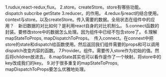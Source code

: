 ###
1.rudux,react-redux,flux。
2.store。createStore。store有哪些功能。　dispatch subcribe getState
3.reducer。的作用。
4.redux与react的结合使用。context与store。以及createStore。传入需要的数据。全局状态在组件中的应用？　新旧数据的对比如何？是利用react自身的对比机制么。
5.connect函数的封装。要修改store中的数据怎么处理。因为组件中已经不包含store了。
6.理解mapStateToProps, mapDispatchToProps。　传入connect。在connext中把store的state和dispatch给函数使用。然后返回我们组件需要的props和可以调用dispatch改变内容的函数。
7.Provider。组件。需要传入store作为初始的值。然后将children放进去。
8.mapState其实也可以看作是作了一个映射。将store中的key改成我们的key。
9.对于很多重复的mapStateToProps, mapDispatchToProps要怎么优雅地处理。
